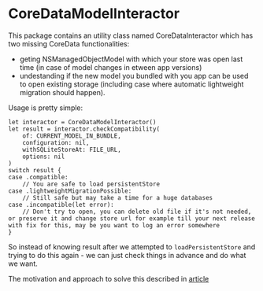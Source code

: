 # CoreDataModelInteractor

This package contains an utility class named CoreDataInteractor which has two missing CoreData functionalities:
- geting NSManagedObjectModel with which your store was open last time (in case of model changes in etween app versions)
- undestanding if the new model you bundled with you app can be used to open existing storage (including case where automatic lightweight migration should happen).

Usage is pretty simple:
```
let interactor = CoreDataModelInteractor()
let result = interactor.checkCompatibility(
    of: CURRENT_MODEL_IN_BUNDLE,
    configuration: nil,
    withSQLiteStoreAt: FILE_URL,
    options: nil
)
switch result {
case .compatible:
    // You are safe to load persistentStore
case .lightweightMigrationPossible:
    // Still safe but may take a time for a huge databases
case .incompatible(let error):
    // Don't try to open, you can delete old file if it's not needed, or preserve it and change store url for example till your next release with fix for this, may be you want to log an error somewhere
}
```

So instead of knowing result after we attempted to `loadPersistentStore` and trying to do this again - we can just check things in advance and do what we want.

The motivation and approach to solve this described in [article](https://todo.later)
